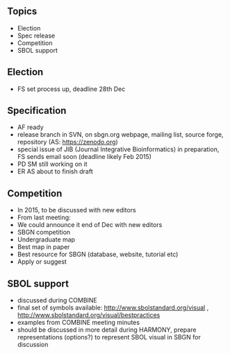Topics
------

-   Election
-   Spec release
-   Competition
-   SBOL support

Election
--------

-   FS set process up, deadline 28th Dec

Specification
-------------

-   AF ready
-   release branch in SVN, on sbgn.org webpage, mailing list, source forge, repository (AS: <https://zenodo.org>)
-   special issue of JIB (Journal Integrative Bioinformatics) in preparation, FS sends email soon (deadline likely Feb 2015)
-   PD SM still working on it
-   ER AS about to finish draft

Competition
-----------

-   In 2015, to be discussed with new editors
-   From last meeting:
-   We could announce it end of Dec with new editors
-   SBGN competition
-   Undergraduate map
-   Best map in paper
-   Best resource for SBGN (database, website, tutorial etc)
-   Apply or suggest

SBOL support
------------

-   discussed during COMBINE
-   final set of symbols available: <http://www.sbolstandard.org/visual> , <http://www.sbolstandard.org/visual/bestpractices>
-   examples from COMBINE meeting minutes
-   should be discussed in more detail during HARMONY, prepare representations (options?) to represent SBOL visual in SBGN for discussion
